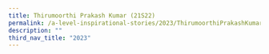 ```yaml
---
title: Thirumoorthi Prakash Kumar (21S22)
permalink: /a-level-inspirational-stories/2023/ThirumoorthiPrakashKumar/
description: ""
third_nav_title: "2023"
---
```

